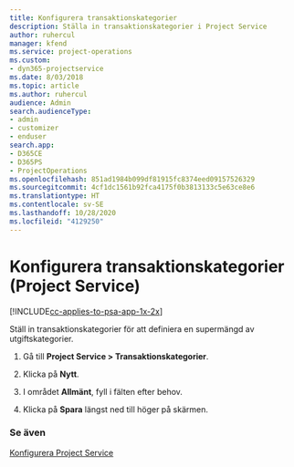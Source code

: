 ```yaml
---
title: Konfigurera transaktionskategorier
description: Ställa in transaktionskategorier i Project Service
author: ruhercul
manager: kfend
ms.service: project-operations
ms.custom:
- dyn365-projectservice
ms.date: 8/03/2018
ms.topic: article
ms.author: ruhercul
audience: Admin
search.audienceType:
- admin
- customizer
- enduser
search.app:
- D365CE
- D365PS
- ProjectOperations
ms.openlocfilehash: 851ad1984b099df81915fc8374eed09157526329
ms.sourcegitcommit: 4cf1dc1561b92fca4175f0b3813133c5e63ce8e6
ms.translationtype: HT
ms.contentlocale: sv-SE
ms.lasthandoff: 10/28/2020
ms.locfileid: "4129250"
---
```

# <a name="configure-transaction-categories-project-service"></a>Konfigurera transaktionskategorier (Project Service)

[!INCLUDE[cc-applies-to-psa-app-1x-2x](../includes/cc-applies-to-psa-app-1x-2x.md)]

Ställ in transaktionskategorier för att definiera en supermängd av utgiftskategorier.  
  
1.  Gå till **Project Service > Transaktionskategorier**.  
  
2.  Klicka på **Nytt**.  
  
3.  I området **Allmänt**, fyll i fälten efter behov.  
  
4.  Klicka på **Spara** längst ned till höger på skärmen.  
  
### <a name="see-also"></a>Se även  
 [Konfigurera Project Service](../psa/configure.md)
